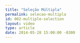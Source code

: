 ```yaml
---
title: "Seleção Múltipla"
permalink: selecao-multipla
id: 002-multiple-selection
layout: video
type: article
date: 2014-05-28 15:00:00 -0300
---
```

